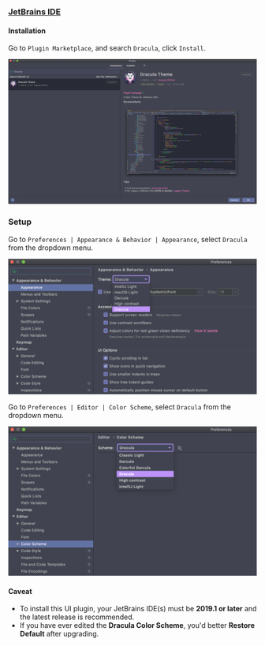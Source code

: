 ### [JetBrains IDE](https://www.jetbrains.com/)

#### Installation

Go to `Plugin Marketplace`, and search `Dracula`, click `Install`.

![Installing](docs/screenshots/dracula-plugin-install.png)

### Setup

Go to `Preferences | Appearance & Behavior | Appearance`, select `Dracula` from the dropdown menu.

![Setup Appearance](docs/screenshots/dracula-setup-appearance.png)

Go to `Preferences | Editor | Color Scheme`, select `Dracula` from the dropdown menu.

![Setup Color Scheme](docs/screenshots/dracula-setup-scheme.png)

#### Caveat

- To install this UI plugin, your JetBrains IDE(s) must be **2019.1 or later** and the latest release is recommended.
- If you have ever edited the **Dracula Color Scheme**, you'd better **Restore Default** after upgrading.